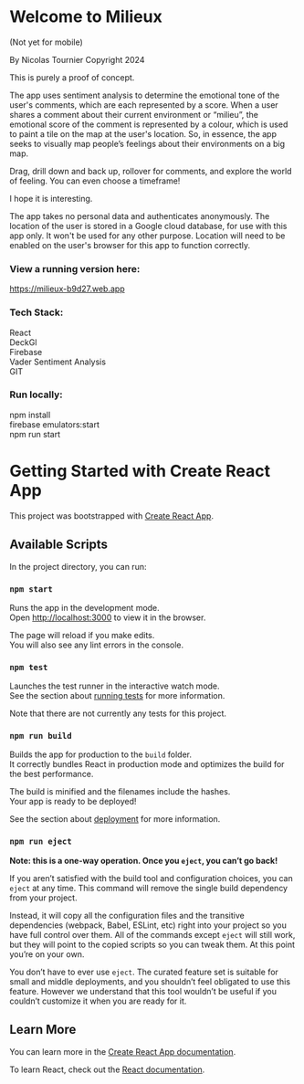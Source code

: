# Welcome to Milieux

(Not yet for mobile)

By Nicolas Tournier Copyright 2024

This is purely a proof of concept.

The app uses sentiment analysis to determine the emotional tone of the user's comments, which are each represented by a score.
When a user shares a comment about their current environment or “milieu”, the emotional score of the comment is represented by a colour, which is used to paint a tile on the map at the user's location.
So, in essence, the app seeks to visually map people’s feelings about their environments on a big map.

Drag, drill down and back up, rollover for comments, and explore the world of feeling. You can even choose a timeframe!

I hope it is interesting.

The app takes no personal data and authenticates anonymously.
The location of the user is stored in a Google cloud database, for use with this app only. It won't be used for any other purpose.
Location will need to be enabled on the user's browser for this app to function correctly.

### View a running version here:

https://milieux-b9d27.web.app


### Tech Stack:

React  
DeckGl  
Firebase  
Vader Sentiment Analysis  
GIT  

### Run locally:

npm install  
firebase emulators:start  
npm run start  

# Getting Started with Create React App

This project was bootstrapped with [Create React App](https://github.com/facebook/create-react-app).

## Available Scripts

In the project directory, you can run:

### `npm start`

Runs the app in the development mode.\
Open [http://localhost:3000](http://localhost:3000) to view it in the browser.

The page will reload if you make edits.\
You will also see any lint errors in the console.

### `npm test`

Launches the test runner in the interactive watch mode.\
See the section about [running tests](https://facebook.github.io/create-react-app/docs/running-tests) for more information.

Note that there are not currently any tests for this project.

### `npm run build`

Builds the app for production to the `build` folder.\
It correctly bundles React in production mode and optimizes the build for the best performance.

The build is minified and the filenames include the hashes.\
Your app is ready to be deployed!

See the section about [deployment](https://facebook.github.io/create-react-app/docs/deployment) for more information.

### `npm run eject`

**Note: this is a one-way operation. Once you `eject`, you can’t go back!**

If you aren’t satisfied with the build tool and configuration choices, you can `eject` at any time. This command will remove the single build dependency from your project.

Instead, it will copy all the configuration files and the transitive dependencies (webpack, Babel, ESLint, etc) right into your project so you have full control over them. All of the commands except `eject` will still work, but they will point to the copied scripts so you can tweak them. At this point you’re on your own.

You don’t have to ever use `eject`. The curated feature set is suitable for small and middle deployments, and you shouldn’t feel obligated to use this feature. However we understand that this tool wouldn’t be useful if you couldn’t customize it when you are ready for it.

## Learn More

You can learn more in the [Create React App documentation](https://facebook.github.io/create-react-app/docs/getting-started).

To learn React, check out the [React documentation](https://reactjs.org/).
